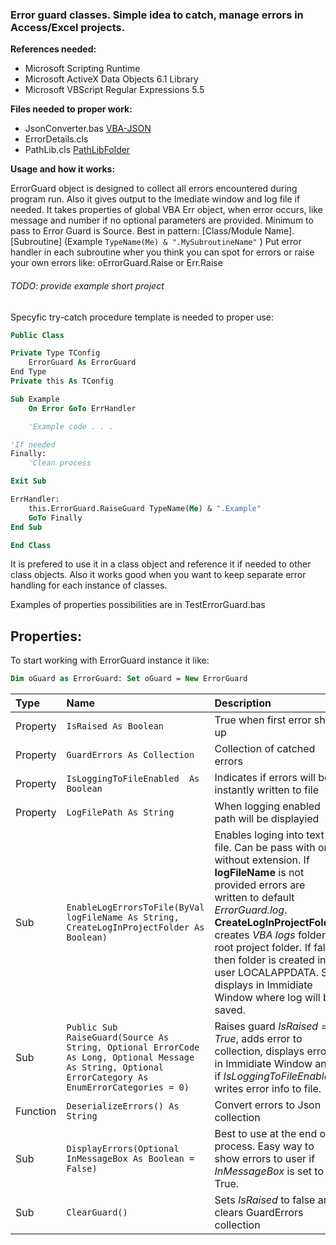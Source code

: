 ###  Error guard classes. Simple idea to catch, manage errors in Access/Excel projects.

**References needed:**
- Microsoft Scripting Runtime
- Microsoft ActiveX Data Objects 6.1 Library
- Microsoft VBScript Regular Expressions 5.5

**Files needed to proper work:**
- JsonConverter.bas [VBA-JSON](https://github.com/VBA-tools/VBA-JSON "VBA-JSON")
- ErrorDetails.cls 
- PathLib.cls [PathLibFolder](https://github.com/JakubHuber/UltimateClasses/tree/main/PathLib)

**Usage and how it works:**

ErrorGuard object is designed to collect all errors encountered during program run. Also it gives output to the Imediate window and log file if needed. It takes properties of global VBA Err object, when error occurs, like message and number if no optional parameters are provided. Minimum to pass to Error Guard is Source. Best in pattern: [Class/Module Name].[Subroutine] (Example `TypeName(Me) & ".MySubroutineName"` )
Put error handler in each subroutine wher you think you can spot for errors or raise your own errors like: oErrorGuard.Raise or Err.Raise 
###### TODO: provide example short project 

Specyfic try-catch procedure template is needed to proper use:
```vb
Public Class

Private Type TConfig
    ErrorGuard As ErrorGuard
End Type
Private this As TConfig

Sub Example
    On Error GoTo ErrHandler

	'Example code . . .

'If needed
Finally:
    'Clean process

Exit Sub

ErrHandler:
    this.ErrorGuard.RaiseGuard TypeName(Me) & ".Example"
    GoTo Finally
End Sub

End Class
```

It is prefered to use it in a class object and reference it if needed to other class objects. 
Also it works good when you want to keep separate error handling for each instance of classes.

Examples of properties possibilities are in TestErrorGuard.bas

## **Properties:**
To start working with ErrorGuard instance it like:
```vb
Dim oGuard as ErrorGuard: Set oGuard = New ErrorGuard
```
|  Type |Name   |Description   |
| :------------ | :------------------------- | :---------------------------------- |
| Property  |` IsRaised As Boolean ` | True when first error show up  |
| Property  |`GuardErrors As Collection`   | Collection of catched errors  |
|Property   | `IsLoggingToFileEnabled  As Boolean`  |  Indicates if errors will be instantly written to file |
|Property   | `LogFilePath As String`  | When logging enabled path will be displayied  |
|Sub   |`EnableLogErrorsToFile(ByVal logFileName As String, CreateLogInProjectFolder As Boolean)`   |Enables loging into text file. Can be pass with or without extension.  If **logFileName** is not provided errors are written to default *ErrorGuard.log*.  **CreateLogInProjectFolder** creates *VBA logs* folder in root project folder. If false then folder is created in user LOCALAPPDATA. Sub displays in Immidiate Window where log will be saved.  |
|Sub   | `Public Sub RaiseGuard(Source As String, Optional ErrorCode As Long, Optional Message As String, Optional ErrorCategory As EnumErrorCategories = 0) `   | Raises guard *IsRaised = True*, adds error to collection, displays error in Immidiate Window and if *IsLoggingToFileEnabled* writes error info to file.  |
|Function   | `DeserializeErrors() As String ` | Convert errors to Json collection  |
| Sub  | `DisplayErrors(Optional InMessageBox As Boolean = False) `  | Best to use at the end of process. Easy way to show errors to user if *InMessageBox* is set to True.     |
| Sub | `ClearGuard()` | Sets *IsRaised* to false and clears GuardErrors collection|
